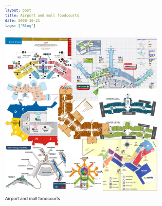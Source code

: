 ```yaml
---
layout: post
title: Airport and mall foodcourts
date: 2008-10-21
tags: ["Blog"]
---
```


![](k3Im6rfOqfcclikkfPdJKa29o1_500.png)  

Airport and mall foodcourts